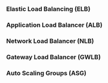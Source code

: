 ### Elastic Load Balancing (ELB)

### Application Load Balancer (ALB)

### Network Load Balancer (NLB)

### Gateway Load Balancer (GWLB)

### Auto Scaling Groups (ASG)
